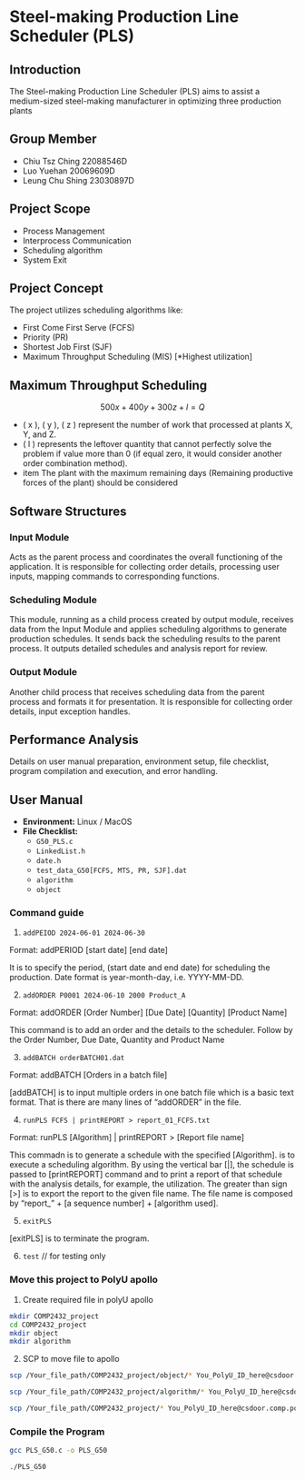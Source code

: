 # Steel-making Production Line Scheduler (PLS)

## Introduction

The Steel-making Production Line Scheduler (PLS) aims to assist a medium-sized steel-making manufacturer in optimizing three production plants

## Group Member
- Chiu Tsz Ching 22088546D
- Luo Yuehan 20069609D
- Leung Chu Shing 23030897D

## Project Scope

- Process Management
- Interprocess Communication
- Scheduling algorithm
- System Exit

## Project Concept

The project utilizes scheduling algorithms like:
- First Come First Serve (FCFS)
- Priority (PR)
- Shortest Job First (SJF)
- Maximum Throughput Scheduling (MIS) [*Highest utilization]

## Maximum Throughput Scheduling

$$
500x + 400y + 300z + l = Q
$$

- \( x \), \( y \), \( z \) represent the number of work that processed at plants X, Y, and Z.
- \( l \) represents the leftover quantity that cannot perfectly solve the problem if value more than 0 (if equal zero, it would consider another order combination method).
- item The plant with the maximum remaining days (Remaining productive forces of the plant) should be considered


## Software Structures
### Input Module

Acts as the parent process and coordinates the overall functioning of the application. It is responsible for collecting order details, processing user inputs, mapping commands to corresponding functions.

### Scheduling Module

This module, running as a child process created by output module, receives data from the Input Module and applies scheduling algorithms to generate production schedules. It sends back the scheduling results to the parent process. It outputs detailed schedules and analysis report for review.
### Output Module

Another child process that receives scheduling data from the parent process and formats it for presentation. It is responsible for collecting order details, input exception handles.
## Performance Analysis

Details on user manual preparation, environment setup, file checklist, program compilation and execution, and error handling.

## User Manual

- **Environment:** Linux / MacOS
- **File Checklist:**
    - `G50_PLS.c`
    - `LinkedList.h`
    - `date.h`
    - `test_data_G50[FCFS, MTS, PR, SJF].dat`
    - `algorithm`
    - `object`

### Command guide
1. `addPEIOD 2024-06-01 2024-06-30`

Format: addPERIOD [start date] [end date]

It is to specify the period, (start date and end date) for
scheduling the production. Date format is year-month-day, i.e.
YYYY-MM-DD.


2. `addORDER P0001 2024-06-10 2000 Product_A`

Format:  addORDER [Order Number] [Due Date] [Quantity] [Product Name]

This command is to add an order and the details to the scheduler.
Follow by the Order Number, Due Date, Quantity and Product Name

3. `addBATCH orderBATCH01.dat`

Format: addBATCH [Orders in a batch file]

[addBATCH] is to input multiple orders in one batch file which
is a basic text format. That is there are many lines of
“addORDER” in the file.

4. `runPLS FCFS | printREPORT > report_01_FCFS.txt`

Format: runPLS [Algorithm] | printREPORT > [Report file name]

This commadn is to generate a schedule with the specified
[Algorithm]. is to execute a scheduling algorithm.
By using the vertical bar [|], the schedule is passed to
[printREPORT] command and to print a report of that schedule
with the analysis details, for example, the utilization.
The greater than sign [>] is to export the report to the given
file name. The file name is composed by “report_” + [a sequence
number] + [algorithm used].

5. `exitPLS`

[exitPLS] is to terminate the program.

6. `test` // for testing only

### Move this project to PolyU apollo

1. Create required file in polyU apollo
```bash
mkdir COMP2432_project
cd COMP2432_project
mkdir object
mkdir algorithm
```

2. SCP to move file to apollo
```bash
scp /Your_file_path/COMP2432_project/object/* You_PolyU_ID_here@csdoor.comp.polyu.edu.hk:/home/23030897d/COMP2432_project/object/

scp /Your_file_path/COMP2432_project/algorithm/* You_PolyU_ID_here@csdoor.comp.polyu.edu.hk:/home/23030897d/COMP2432_project/algorithm/

scp /Your_file_path/COMP2432_project/* You_PolyU_ID_here@csdoor.comp.polyu.edu.hk:/home/23030897d/COMP2432_project/
```

### Compile the Program

```bash
gcc PLS_G50.c -o PLS_G50
```

```bash
./PLS_G50
```